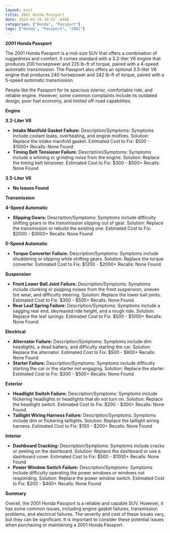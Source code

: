 ```yaml
---
layout: post
title: 2001 Honda Passport
date: 2024-03-29 19:55 -0400
categories: ["Honda", "Passport"]
tags: ["Honda", "Passport", "2001"]
---
```

**2001 Honda Passport**

The 2001 Honda Passport is a mid-size SUV that offers a combination of ruggedness and comfort. It comes standard with a 3.2-liter V6 engine that produces 200 horsepower and 225 lb-ft of torque, paired with a 4-speed automatic transmission. The Passport also offers an optional 3.5-liter V6 engine that produces 240 horsepower and 242 lb-ft of torque, paired with a 5-speed automatic transmission.

People like the Passport for its spacious interior, comfortable ride, and reliable engine. However, some common complaints include its outdated design, poor fuel economy, and limited off-road capabilities.

**Engine**

**3.2-Liter V6**

* **Intake Manifold Gasket Failure:** Description/Symptoms: Symptoms include coolant leaks, overheating, and engine misfires. Solution: Replace the intake manifold gasket. Estimated Cost to Fix: $500 - $1000+ Recalls: None Found
* **Timing Belt Tensioner Failure:** Description/Symptoms: Symptoms include a whining or grinding noise from the engine. Solution: Replace the timing belt tensioner. Estimated Cost to Fix: $300 - $500+ Recalls: None Found

**3.5-Liter V6**

* **No Issues Found**

**Transmission**

**4-Speed Automatic**

* **Slipping Gears:** Description/Symptoms: Symptoms include difficulty shifting gears or the transmission slipping out of gear. Solution: Replace the transmission or rebuild the existing one. Estimated Cost to Fix: $2000 - $3000+ Recalls: None Found

**5-Speed Automatic**

* **Torque Converter Failure:** Description/Symptoms: Symptoms include shuddering or slipping while shifting gears. Solution: Replace the torque converter. Estimated Cost to Fix: $1200 - $2000+ Recalls: None Found

**Suspension**

* **Front Lower Ball Joint Failure:** Description/Symptoms: Symptoms include clunking or popping noises from the front suspension, uneven tire wear, and difficulty steering. Solution: Replace the lower ball joints. Estimated Cost to Fix: $300 - $500+ Recalls: None Found
* **Rear Leaf Spring Failure:** Description/Symptoms: Symptoms include a sagging rear end, decreased ride height, and a rough ride. Solution: Replace the leaf springs. Estimated Cost to Fix: $500 - $1000+ Recalls: None Found

**Electrical**

* **Alternator Failure:** Description/Symptoms: Symptoms include dim headlights, a dead battery, and difficulty starting the car. Solution: Replace the alternator. Estimated Cost to Fix: $500 - $800+ Recalls: None Found
* **Starter Failure:** Description/Symptoms: Symptoms include difficulty starting the car or the starter not engaging. Solution: Replace the starter. Estimated Cost to Fix: $300 - $500+ Recalls: None Found

**Exterior**

* **Headlight Switch Failure:** Description/Symptoms: Symptoms include flickering headlights or headlights that do not turn on. Solution: Replace the headlight switch. Estimated Cost to Fix: $200 - $300+ Recalls: None Found
* **Taillight Wiring Harness Failure:** Description/Symptoms: Symptoms include dim or flickering taillights. Solution: Replace the taillight wiring harness. Estimated Cost to Fix: $100 - $200+ Recalls: None Found

**Interior**

* **Dashboard Cracking:** Description/Symptoms: Symptoms include cracks or peeling on the dashboard. Solution: Replace the dashboard or use a dashboard cover. Estimated Cost to Fix: $500 - $1000+ Recalls: None Found
* **Power Window Switch Failure:** Description/Symptoms: Symptoms include difficulty operating the power windows or windows not responding. Solution: Replace the power window switch. Estimated Cost to Fix: $200 - $400+ Recalls: None Found

**Summary**

Overall, the 2001 Honda Passport is a reliable and capable SUV. However, it has some common issues, including engine gasket failures, transmission problems, and electrical failures. The severity and cost of these issues vary, but they can be significant. It is important to consider these potential issues when purchasing or maintaining a 2001 Honda Passport.
